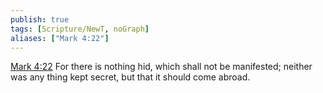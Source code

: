 ```yaml
---
publish: true
tags: [Scripture/NewT, noGraph]
aliases: ["Mark 4:22"]
---
```

[Mark 4:22](https://churchofjesuschrist.org/study/scriptures/nt/mark/4?lang=eng&id=p22#p22) For there is nothing hid, which shall not be manifested; neither was any thing kept secret, but that it should come abroad.

